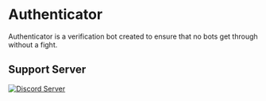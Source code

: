 # Authenticator
 Authenticator is a verification bot created to ensure that no bots get through without a fight.

## Support Server
 [![Discord Server](https://discordapp.com/api/guilds/753111936199295046/widget.png)](https://discord.gg/5kW97X5) 